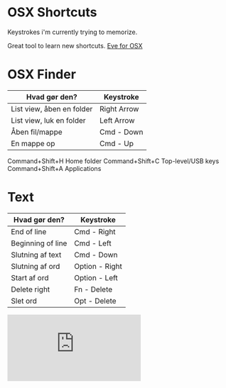 # OSX Shortcuts

Keystrokes i'm currently trying to memorize.

Great tool to learn new shortcuts. [Eve for OSX](http://www.hotkey-eve.com)

# OSX Finder


| Hvad gør den?             | Keystroke   |
|---------------------------|-------------|
| List view, åben en folder | Right Arrow |
| List view, luk en folder  | Left Arrow  |
| Åben fil/mappe            | Cmd - Down  |
| En mappe op               | Cmd - Up    |

Command+Shift+H     Home folder 
Command+Shift+C     Top-level/USB keys
Command+Shift+A     Applications 



# Text

| Hvad gør den?     | Keystroke      |
|-------------------|----------------|
| End of line       | Cmd - Right    |
| Beginning of line | Cmd - Left     |
| Slutning af text  | Cmd - Down     |
| Slutning af ord   | Option - Right |
| Start af ord      | Option - Left  |
| Delete right      | Fn - Delete    |
| Slet ord          | Opt - Delete   |


![OSX Cheatsheet](http://atmac.org/contents/uploads/basic-keyboard-shortcuts-a4.pdf)

